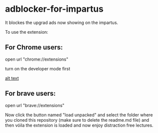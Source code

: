 # adblocker-for-impartus

It blockes the upgrad ads now showing on the impartus.

To use the extension: 

## For Chrome users:

open url "chrome://extensions"

turn on the developer mode first

[alt text](https://cdnblog.webkul.com/blog/wp-content/uploads/2019/07/15065714/3-2.png)

## For brave users:

open url "brave://extensions"


Now click the button named "load unpacked" and select the folder where you cloned this repository (make sure to delete the readme.md file) and then vóila the extension is loaded and now enjoy distraction free lectures.

